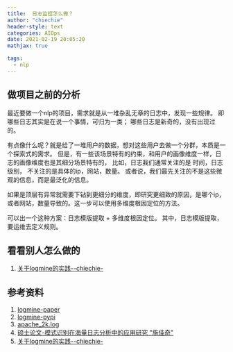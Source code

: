 ```yaml
---
title:  日志监控怎么做？
author: "chiechie"
header-style: text
categories: AIOps
date: 2021-02-19 20:05:20
mathjax: true

tags:
  - nlp
---
```



## 做项目之前的分析

最近要做一个nlp的项目，需求就是从一堆杂乱无章的日志中，发现一些规律。
即哪些日志其实是在说一个事情，可归为一类；
哪些日志是新奇的，没有出现过的。

有点像什么呢？就是给了一堆用户的数据，想对这些用户去做一个分群，本质是一个探索式的需求。
但是，有一些该场景特有的约束，和用户的画像维度一样，日志的画像维度也是其细分场景特有的，
比如，日志我们通常关注的是 时间，日志级别， 不关注的是具体的ip，网站，数量。
或者说，我们最先关注的不是这些微观的信息，而是最泛化的信息。

如果是顶层有异常就需要下钻到更细分的维度，即研究更细致的原因，是哪个ip，或者网站，数量导致的。这一步可以使用多维度根因定位的方法。

可以出一个这种方案：日志模版提取 + 多维度根因定位。
其中，日志模版提取，要运维去定义规则。

## 看看别人怎么做的

1. [关于logmine的实践--chiechie-](https://github.com/chiechie/LogRobot)


## 参考资料
1. [logmine-paper](https://www.cs.unm.edu/~mueen/Papers/LogMine.pdf)
2. [logmine-pypi](https://pypi.org/project/logmine/)
3. [apache_2k.log](https://github.com/logpai/logparser/blob/master/logs/Apache/Apache_2k.log)
4. [硕士论文-模式识别在海量日志分析中的应用研究  "施佳奇"](https://www.ixueshu.com/h5/document/814a23b6b51168d40153bcb23ef479f1318947a18e7f9386.html)
5. [关于logmine的实践--chiechie-](https://github.com/chiechie/LogRobot)
